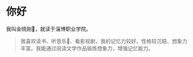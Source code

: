 # 你好
我叫金晓刚:boy:，就读于淄博职业学院。
>我喜欢读书、听音乐:musical_note:、看影视剧，我的记忆力较好、性格较沉稳、想象力丰富。我能通过阅读文学作品锻炼想象力，增强记忆能力。
